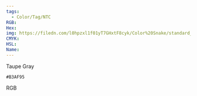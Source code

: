 ```yaml
---
tags:
  - Color/Tag/NTC
RGB:
Hex:
img: https://filedn.com/l0hpzxl1f01yT7GHxtF8cyk/Color%20Snake/standard_csv_to_svg/%23/B3AF95.svg
CMYK:
HSL:
Name:
---
```

Taupe Gray
```palette
#B3AF95
```
RGB
